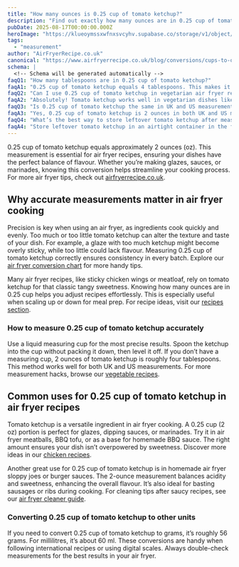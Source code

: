 ```yaml
---
title: "How many ounces is 0.25 cup of tomato ketchup?"
description: "Find out exactly how many ounces are in 0.25 cup of tomato ketchup for perfect air fryer recipes. Includes UK conversions and tips!"
pubDate: 2025-08-17T00:00:00.000Z
heroImage: "https://klueoymssxwfnxsvcyhv.supabase.co/storage/v1/object/public/Shmucket/how-many-ounces-is-025-cup-tomato-ketchup.webp"
tags:
  - "measurement"
author: "AirFryerRecipe.co.uk"
canonical: "https://www.airfryerrecipe.co.uk/blog/conversions/cups-to-ounces/how-many-ounces-is-025-cup-tomato-ketchup"
schema: |
  <!-- Schema will be generated automatically -->
faqQ1: "How many tablespoons are in 0.25 cup of tomato ketchup?"
faqA1: "0.25 cup of tomato ketchup equals 4 tablespoons. This makes it easy to measure if you don’t have a cup handy. Just use a standard tablespoon for accuracy."
faqQ2: "Can I use 0.25 cup of tomato ketchup in vegetarian air fryer recipes?"
faqA2: "Absolutely! Tomato ketchup works well in vegetarian dishes like air fryer tofu, veggie burgers, or roasted vegetables. The 2-ounce portion adds a tangy kick without overpowering other flavours."
faqQ3: "Is 0.25 cup of tomato ketchup the same in UK and US measurements?"
faqA3: "Yes, 0.25 cup of tomato ketchup is 2 ounces in both UK and US measurements. The conversion remains consistent, so you can follow recipes from either region without adjustment."
faqQ4: "What’s the best way to store leftover tomato ketchup after measuring 0.25 cup?"
faqA4: "Store leftover tomato ketchup in an airtight container in the fridge. It will stay fresh for up to a month. Always use a clean spoon to avoid contamination."
---
```

<p>0.25 cup of tomato ketchup equals approximately 2 ounces (oz). This measurement is essential for air fryer recipes, ensuring your dishes have the perfect balance of flavour. Whether you’re making glazes, sauces, or marinades, knowing this conversion helps streamline your cooking process. For more air fryer tips, check out <a href=https://www.airfryerrecipe.co.uk>airfryerrecipe.co.uk</a>.</p>  

<h2>Why accurate measurements matter in air fryer cooking</h2>  
<p>Precision is key when using an air fryer, as ingredients cook quickly and evenly. Too much or too little tomato ketchup can alter the texture and taste of your dish. For example, a glaze with too much ketchup might become overly sticky, while too little could lack flavour. Measuring 0.25 cup of tomato ketchup correctly ensures consistency in every batch. Explore our <a href=https://www.airfryerrecipe.co.uk/air-fryer-conversion-chart>air fryer conversion chart</a> for more handy tips.</p>  

<p>Many air fryer recipes, like sticky chicken wings or meatloaf, rely on tomato ketchup for that classic tangy sweetness. Knowing how many ounces are in 0.25 cup helps you adjust recipes effortlessly. This is especially useful when scaling up or down for meal prep. For recipe ideas, visit our <a href=https://www.airfryerrecipe.co.uk/recipes>recipes section</a>.</p>  

<h3>How to measure 0.25 cup of tomato ketchup accurately</h3>  
<p>Use a liquid measuring cup for the most precise results. Spoon the ketchup into the cup without packing it down, then level it off. If you don’t have a measuring cup, 2 ounces of tomato ketchup is roughly four tablespoons. This method works well for both UK and US measurements. For more measurement hacks, browse our <a href=https://www.airfryerrecipe.co.uk/recipe-category/vegetables>vegetable recipes</a>.</p>  

<h2>Common uses for 0.25 cup of tomato ketchup in air fryer recipes</h2>  
<p>Tomato ketchup is a versatile ingredient in air fryer cooking. A 0.25 cup (2 oz) portion is perfect for glazes, dipping sauces, or marinades. Try it in air fryer meatballs, BBQ tofu, or as a base for homemade BBQ sauce. The right amount ensures your dish isn’t overpowered by sweetness. Discover more ideas in our <a href=https://www.airfryerrecipe.co.uk/recipe-category/chicken>chicken recipes</a>.</p>  

<p>Another great use for 0.25 cup of tomato ketchup is in homemade air fryer sloppy joes or burger sauces. The 2-ounce measurement balances acidity and sweetness, enhancing the overall flavour. It’s also ideal for basting sausages or ribs during cooking. For cleaning tips after saucy recipes, see our <a href=https://www.airfryerrecipe.co.uk/air-fryer-cleaner>air fryer cleaner guide</a>.</p>  

<h3>Converting 0.25 cup of tomato ketchup to other units</h3>  
<p>If you need to convert 0.25 cup of tomato ketchup to grams, it’s roughly 56 grams. For millilitres, it’s about 60 ml. These conversions are handy when following international recipes or using digital scales. Always double-check measurements for the best results in your air fryer.</p>
